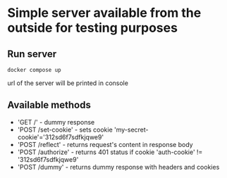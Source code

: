 # Simple server available from the outside for testing purposes


## Run server

```
docker compose up
```

url of the server will be printed in console 

## Available methods

- 'GET /' - dummy response
- 'POST /set-cookie' - sets cookie 'my-secret-cookie'='312sd6f7sdfkjqwe9'
- 'POST /reflect' - returns request's content in response body
- 'POST /authorize' - returns 401 status if cookie 'auth-cookie' != '312sd6f7sdfkjqwe9'
- 'POST /dummy' - returns dummy response with headers and cookies
